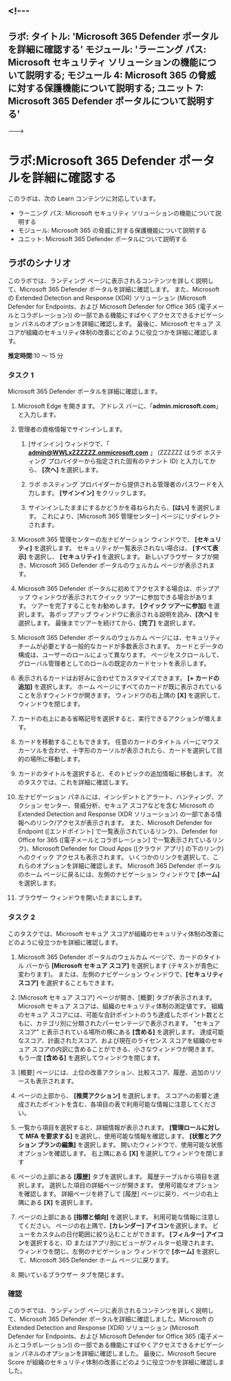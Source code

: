 <a name="---"></a><!---
---
ラボ: タイトル: 'Microsoft 365 Defender ポータルを詳細に確認する' モジュール: 'ラーニング パス: Microsoft セキュリティ ソリューションの機能について説明する; モジュール 4: Microsoft 365 の脅威に対する保護機能について説明する; ユニット 7: Microsoft 365 Defender ポータルについて説明する'
---
--->

# <a name="lab-explore-the-microsoft-365-defender-portal"></a>ラボ:Microsoft 365 Defender ポータルを詳細に確認する

このラボは、次の Learn コンテンツに対応しています。

- ラーニング パス: Microsoft セキュリティ ソリューションの機能について説明する
- モジュール: Microsoft 365 の脅威に対する保護機能について説明する
- ユニット: Microsoft 365 Defender ポータルについて説明する

## <a name="lab-scenario"></a>ラボのシナリオ

このラボでは、ランディング ページに表示されるコンテンツを詳しく説明して、Microsoft 365 Defender ポータルを詳細に確認します。 また、Microsoft の Extended Detection and Response (XDR) ソリューション (Microsoft Defender for Endpoints、および Microsoft Defender for Office 365 (電子メールとコラボレーション)) の一部である機能にすばやくアクセスできるナビゲーション パネルのオプションを詳細に確認します。  最後に、Microsoft セキュア スコアが組織のセキュリティ体制の改善にどのように役立つかを詳細に確認します。

**推定時間**:10 ～ 15 分

### <a name="task-1"></a>タスク 1

Microsoft 365 Defender ポータルを詳細に確認します。

1. Microsoft Edge を開きます。 アドレス バーに、「**admin.microsoft.com**」と入力します。

1. 管理者の資格情報でサインインします。
    1. [サインイン] ウィンドウで、「 **admin@WWLxZZZZZZ.onmicrosoft.com** 」 (ZZZZZZ はラボ ホスティング プロバイダーから指定された固有のテナント ID) と入力してから、 **[次へ]** を選択します。

    1. ラボ ホスティング プロバイダーから提供される管理者のパスワードを入力します。 **[サインイン]** をクリックします。
    1. サインインしたままにするかどうかを尋ねられたら、**[はい]** を選択します。 これにより、[Microsoft 365 管理センター] ページにリダイレクトされます。

1. Microsoft 365 管理センターの左ナビゲーション ウィンドウで、 **[セキュリティ]** を選択します。  セキュリティが一覧表示されない場合は、 **[すべて表示]** を選択し、 **[セキュリティ]** を選択します。  新しいブラウザー タブが開き、Microsoft 365 Defender ポータルのウェルカム ページが表示されます。  

1. Microsoft 365 Defender ポータルに初めてアクセスする場合は、ポップアップ ウィンドウが表示されてクイック ツアーに参加できる場合があります。  ツアーを完了することをお勧めします。  **[クイック ツアーに参加]** を選択します。  各ポップアップ ウィンドウに表示される説明を読み、**[次へ]** を選択します。 最後までツアーを続けてから、**[完了]** を選択します。

1. Microsoft 365 Defender ポータルのウェルカム ページには、セキュリティ チームが必要とする一般的なカードが多数表示されます。 カードとデータの構成は、ユーザーのロールによって異なります。 ページをスクロールして、グローバル管理者としてのロールの既定のカードセットを表示します。

1. 表示されるカードはお好みに合わせてカスタマイズできます。  **[+ カードの追加]** を選択します。 ホーム ページにすべてのカードが既に表示されていることを示すウィンドウが開きます。  ウィンドウの右上隅の **[X]** を選択して、ウィンドウを閉じます。

1. カードの右上にある省略記号を選択すると、実行できるアクションが増えます。  

1. カードを移動することもできます。 任意のカードのタイトル バーにマウス カーソルを合わせ、十字形のカーソルが表示されたら、カードを選択して目的の場所に移動します。

1. カードのタイトルを選択すると、そのトピックの追加情報に移動します。 次のタスクでは、これを詳細に確認します。

1. 左ナビゲーション パネルには、インシデントとアラート、ハンティング、アクション センター、脅威分析、セキュア スコアなどを含む Microsoft の Extended Detection and Response (XDR ソリューション) の一部である情報へのリンク/アクセスが表示されます。  また、Microsoft Defender for Endpoint ([エンドポイント] で一覧表示されているリンク)、Defender for Office for 365 ([電子メールとコラボレーション] で一覧表示されているリンク)、Microsoft Defender for Cloud Apps ([クラウド アプリ] の下のリンク) へのクイック アクセスも表示されます。  いくつかのリンクを選択して、これらのオプションを詳細に確認します。   Microsoft 365 Defender ポータルのホーム ページに戻るには、左側のナビゲーション ウィンドウで **[ホーム]** を選択します。

1. ブラウザー ウィンドウを開いたままにします。

### <a name="task-2"></a>タスク 2

このタスクでは、Microsoft セキュア スコアが組織のセキュリティ体制の改善にどのように役立つかを詳細に確認します。

1. Microsoft 365 Defender ポータルのウェルカム ページで、カードのタイトル バーから **[Microsoft セキュア スコア]** を選択します (テキストが青色に変わります)。  または、左側のナビゲーション ウィンドウで、**[セキュリティ スコア]** を選択することもできます。

1. [Microsoft セキュア スコア] ページが開き、[概要] タブが表示されます。Microsoft セキュア スコアは、組織のセキュリティ体制の測定値です。 組織のセキュア スコアには、可能な合計ポイントのうち達成したポイント数とともに、カテゴリ別に分類されたパーセンテージで表示されます。 "セキュア スコア" と表示されている場所の横にある **[含める]** を選択します。  達成可能なスコア、計画されたスコア、および現在のライセンス スコアを組織のセキュア スコアの内訳に含めることができる、小さなウィンドウが開きます。  もう一度 **[含める]** を選択してウィンドウを閉じます。

1. [概要] ページには、上位の改善アクション、比較スコア、履歴、追加のリソースも表示されます。

1. ページの上部から、 **[推奨アクション]** を選択します。  スコアへの影響と達成されたポイントを含む、各項目の表で利用可能な情報に注意してください。  

1. 一覧から項目を選択すると、詳細情報が表示されます。  **[管理ロールに対して MFA を要求する]** を選択し、使用可能な情報を確認します。  **[状態とアクション プランの編集]** を選択します。  開いたウィンドウで、使用可能な状態オプションを確認します。 右上隅にある **[X]** を選択してウィンドウを閉じます

1. ページの上部にある **[履歴]** タブを選択します。 履歴テーブルから項目を選択します。  選択した項目の詳細ページが開きます。  使用可能なオプションを確認します。  詳細ページを終了して [履歴] ページに戻り、ページの右上隅にある **[X]** を選択します。

1. ページの上部にある **[指標と傾向]** を選択します。  利用可能な情報に注意してください。  ページの右上隅で、**[カレンダー] アイコン**を選択します。  ビューをカスタムの日付範囲に絞り込むことができます。  **[フィルター] アイコン**を選択すると、ID またはアプリ別にビューがフィルター処理されます。  ウィンドウを閉じ、左側のナビゲーション ウィンドウで **[ホーム]** を選択して、Microsoft 365 Defender ホーム ページに戻ります。

1. 開いているブラウザー タブを閉じます。

### <a name="review"></a>確認

このラボでは、ランディング ページに表示されるコンテンツを詳しく説明して、Microsoft 365 Defender ポータルを詳細に確認しました。Microsoft の Extended Detection and Response (XDR) ソリューション (Microsoft Defender for Endpoints、および Microsoft Defender for Office 365 (電子メールとコラボレーション)) の一部である機能にすばやくアクセスできるナビゲーション パネルのオプションを詳細に確認しました。  最後に、Microsoft Secure Score が組織のセキュリティ体制の改善にどのように役立つかを詳細に確認しました。
